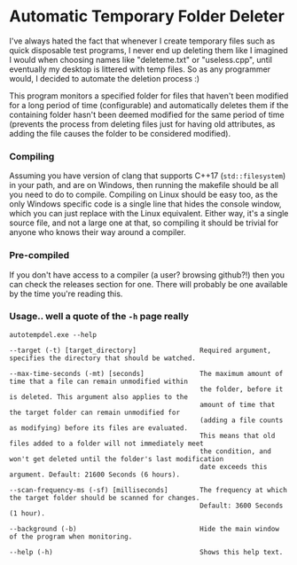 # Automatic Temporary Folder Deleter
I've always hated the fact that whenever I create temporary files such as quick disposable test programs, I never end up deleting them like I imagined I would when choosing names like "deleteme.txt" or "useless.cpp", until eventually my desktop is littered with temp files. So as any programmer would, I decided to automate the deletion process :)

This program monitors a specified folder for files that haven't been modified for a long period of time (configurable) and automatically deletes them if the containing folder hasn't been deemed modified for the same period of time (prevents the process from deleting files just for having old attributes, as adding the file causes the folder to be considered modified).

### Compiling
Assuming you have version of clang that supports C++17 (`std::filesystem`) in your path, and are on Windows, then running the makefile should be all you need to do to compile. Compiling on Linux should be easy too, as the only Windows specific code is a single line that hides the console window, which you can just replace with the Linux equivalent. Either way, it's a single source file, and not a large one at that, so compiling it should be trivial for anyone who knows their way around a compiler.

### Pre-compiled
If you don't have access to a compiler (a user? browsing github?!) then you can check the releases section for one. There will probably be one available by the time you're reading this. 

### Usage.. well a quote of the `-h` page really
```
autotempdel.exe --help
```
```
--target (-t) [target_directory]                Required argument, specifies the directory that should be watched.

--max-time-seconds (-mt) [seconds]              The maximum amount of time that a file can remain unmodified within
                                                the folder, before it is deleted. This argument also applies to the
                                                amount of time that the target folder can remain unmodified for
                                                (adding a file counts as modifying) before its files are evaluated.
                                                This means that old files added to a folder will not immediately meet
                                                the condition, and won't get deleted until the folder's last modification
                                                date exceeds this argument. Default: 21600 Seconds (6 hours).

--scan-frequency-ms (-sf) [milliseconds]        The frequency at which the target folder should be scanned for changes.
                                                Default: 3600 Seconds (1 hour).

--background (-b)                               Hide the main window of the program when monitoring.

--help (-h)                                     Shows this help text.
```
